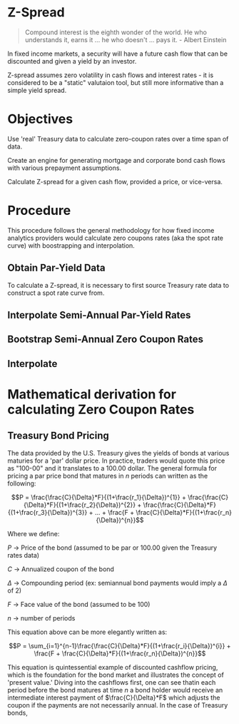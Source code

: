 

# Z-Spread 

> Compound interest is the eighth wonder of the world. He who understands it, earns it ... he who doesn't ... pays it. - Albert Einstein

In fixed income markets, a security will have a future cash flow that can be discounted and given a yield by an investor.

Z-spread assumes zero volatility in cash flows and interest rates - it is considered to be a "static" valutaion tool, but still more informative than a simple yield spread.

# Objectives
Use 'real' Treasury data to calculate zero-coupon rates over a time span of data. 

Create an engine for generating mortgage and corporate bond cash flows with various prepayment assumptions.

Calculate Z-spread for a given cash flow, provided a price, or vice-versa.

# Procedure
This procedure follows the general methodology for how fixed income analytics providers would calculate zero coupons rates (aka the spot rate curve) with boostrapping and interpolation. 

## Obtain Par-Yield Data
To calculate a Z-spread, it is necessary to first source Treasury rate data to construct a spot rate curve from. 

## Interpolate Semi-Annual Par-Yield Rates
## Bootstrap Semi-Annual Zero Coupon Rates
## Interpolate 

# Mathematical derivation for calculating Zero Coupon Rates

## Treasury Bond Pricing

The data provided by the U.S. Treasury gives the yields of bonds at various maturies for a 'par' dollar price. In practice, traders would quote this price as "100-00" and it translates to a 100.00 dollar. The general formula for pricing a par price bond that matures in $n$ periods can written as the following:

```math
P = \frac{\frac{C}{\Delta}*F}{(1+\frac{r_1}{\Delta})^{1}} + \frac{\frac{C}{\Delta}*F}{(1+\frac{r_2}{\Delta})^{2}} + \frac{\frac{C}{\Delta}*F}{(1+\frac{r_3}{\Delta})^{3}} + ... +  \frac{F + \frac{C}{\Delta}*F}{(1+\frac{r_n}{\Delta})^{n}}
```
Where we define:

$P$ -> Price of the bond (assumed to be par or 100.00 given the Treasury rates data)

$C$ -> Annualized coupon of the bond

$\Delta$ -> Compounding period (ex: semiannual bond payments would imply a $\Delta$ of 2)

$F$ -> Face value of the bond (assumed to be 100)

$n$ -> number of periods 

This equation above can be more elegantly written as:

```math
P = \sum_{i=1}^{n-1}\frac{\frac{C}{\Delta}*F}{(1+\frac{r_i}{\Delta})^{i}} +  \frac{F + \frac{C}{\Delta}*F}{(1+\frac{r_n}{\Delta})^{n}}
```
This equation is quintessential example of discounted cashflow pricing, which is the foundation for the bond market and illustrates the concept of 'present value.' Diving into the cashflows first, one can see thatin each period before the bond matures at time $n$ a bond holder would receive an intermediate interest payment of $\frac{C}{\Delta}*F$ which adjusts the coupon if the payments are not necessarily annual. In the case of Treasury bonds, 





